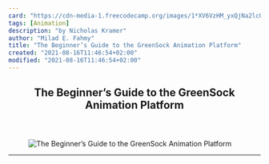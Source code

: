 ```yaml
---
card: "https://cdn-media-1.freecodecamp.org/images/1*XV6VzHM_yxQjNa2lcQuYlA.jpeg"
tags: [Animation]
description: "by Nicholas Kramer"
author: "Milad E. Fahmy"
title: "The Beginner’s Guide to the GreenSock Animation Platform"
created: "2021-08-16T11:46:54+02:00"
modified: "2021-08-16T11:46:54+02:00"
---
```

<div class="site-wrapper">
<main id="site-main" class="site-main outer">
<div class="inner">
<article class="post-full post tag-animation tag-coding tag-tech tag-web-development tag-technology ">
<header class="post-full-header">
<h1 class="post-full-title">The Beginner’s Guide to the GreenSock Animation Platform</h1>
</header>
<figure class="post-full-image">
<picture>
<source media="(max-width: 700px)" sizes="1px" srcset="data:image/gif;base64,R0lGODlhAQABAIAAAAAAAP///yH5BAEAAAAALAAAAAABAAEAAAIBRAA7 1w">
<source media="(min-width: 701px)" sizes="(max-width: 800px) 400px,
(max-width: 1170px) 700px,
1400px" srcset="https://cdn-media-1.freecodecamp.org/images/1*XV6VzHM_yxQjNa2lcQuYlA.jpeg 300w,
https://cdn-media-1.freecodecamp.org/images/1*XV6VzHM_yxQjNa2lcQuYlA.jpeg 600w,
https://cdn-media-1.freecodecamp.org/images/1*XV6VzHM_yxQjNa2lcQuYlA.jpeg 1000w,
https://cdn-media-1.freecodecamp.org/images/1*XV6VzHM_yxQjNa2lcQuYlA.jpeg 2000w">
<img onerror="this.style.display='none'" src="https://cdn-media-1.freecodecamp.org/images/1*XV6VzHM_yxQjNa2lcQuYlA.jpeg" alt="The Beginner’s Guide to the GreenSock Animation Platform">
</picture>
</figure>
<section class="post-full-content">
<div class="post-content medium-migrated-article">
</div>
<hr>
</section>
</article>
</div>
</main>
</div>
<!-- Google Tag Manager (noscript) -->
<!-- End Google Tag Manager (noscript) -->

